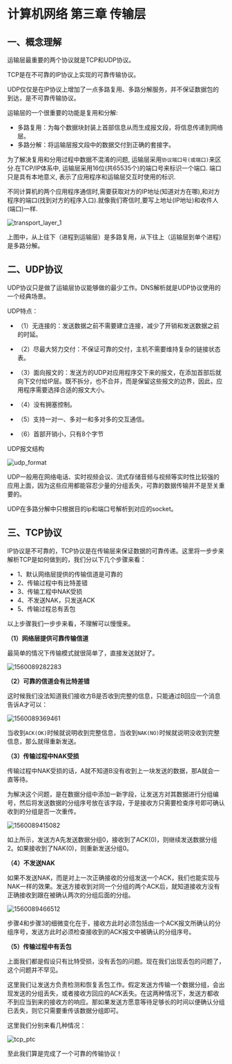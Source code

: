 # 计算机网络 第三章 传输层

## 一、概念理解

运输层最重要的两个协议就是TCP和UDP协议。



TCP是在不可靠的IP协议上实现的可靠传输协议。

UDP仅仅是在IP协议上增加了一点多路复用、多路分解服务，并不保证数据包的到达，是不可靠传输协议。



运输层的一个很重要的功能是复用和分解:

- 多路复用：为每个数据块封装上首部信息从而生成报文段，将信息传递到网络层。
- 多路分解：将运输层报文段中的数据交付到正确的套接字。

为了解决复用和分用过程中数据不混淆的问题, 运输层采用`协议端口号(或端口)`来区分.在TCP/IP体系中, 运输层采用16位(共65535个)的端口号来标识一个端口. 端口只是具有本地意义, 表示了应用程序和运输层交互时使用的标识.

不同计算机的两个应用程序通信时,需要获取对方的IP地址(知道对方在哪),和对方程序的端口(找到对方的程序入口).就像我们寄信时,要写上地址(IP地址)和收件人(端口)一样.

![transport_layer_1](../img/transport_layer_1.png)



上图中，从上往下（进程到运输层）是多路复用，从下往上（运输层到单个进程）是多路分解。



## 二、UDP协议

UDP协议只是做了运输层协议能够做的最少工作。DNS解析就是UDP协议使用的一个经典场景。

UDP特点：

- （1）无连接的：发送数据之前不需要建立连接，减少了开销和发送数据之前的时延。

- （2）尽最大努力交付：不保证可靠的交付，主机不需要维持复杂的链接状态表。

- （3）面向报文的：发送方的UDP对应用程序交下来的报文，在添加首部后就向下交付给IP层。既不拆分，也不合并，而是保留这些报文的边界，因此，应用程序需要选择合适的报文大小。

- （4）没有拥塞控制。

- （5）支持一对一、多对一和多对多的交互通信。

- （6）首部开销小，只有8个字节 

UDP报文结构

![udp_format](../img/udp_format.png)

UDP一般用在网络电话、实时视频会议、流式存储音频与视频等实时性比较强的应用上面，因为这些应用都能容忍少量的分组丢失，可靠的数据传输并不是至关重要的。

UDP在多路分解中只根据目的ip和端口号解析到对应的socket。




## 三、TCP协议

IP协议是不可靠的，TCP协议是在传输层来保证数据的可靠传递。这里将一步步来解析TCP是如何做到的，我们分以下几个步骤来看：

- 1、默认网络层提供的传输信道是可靠的
- 2、传输过程中有比特差错
- 3、传输工程中NAK受损
- 4、不发送NAK，只发送ACK
- 5、传输过程总有丢包

以上步骤我们一步步来看，不理解可以慢慢来。

**（1）网络层提供可靠传输信道**

最简单的情况下传输模式就很简单了，直接发送就好了。

![1560089282283](../img/tcp_ptc_0.jpg)

**（2）可靠的信道会有比特差错**

这时候我们没法知道我们接收方B是否收到完整的信息，只能通过B回应一个消息告诉A才可以：

![1560089369461](../img/tcp_ptc_1.png)



当收到`ACK(OK)`时候就说明收到完整信息，当收到`NAK(NO)`时候就说明没收到完整信息，那么就得重新发送。



**（3）传输过程中NAK受损**

传输过程中NAK受损的话，A就不知道B没有收到上一块发送的数据，那A就会一直等待。

为解决这个问题，是在数据分组中添加一新字段，让发送方对其数据进行分组编号，然后将发送数据的分组序号放在该字段，于是接收方只需要检查序号即可确认收到的分组是否一次重传。

![1560089415082](../img/tcp_ptc_2.png)



如上所示，发送方A先发送数据分组0，接收到了ACK(0)，则继续发送数据分组2。如果接收到了NAK(0)，则重新发送分组0。



**（4）不发送NAK**

如果不发送NAK，而是对上一次正确接收的分组发送一个ACK，我们也能实现与NAK一样的效果。发送方接收到对同一个分组的两个ACK后，就知道接收方没有正确接收到跟在被确认两次的分组后面的分组。

![1560089466512](../img/tcp_ptc_4.png)





步骤4和步骤3的细微变化在于，接收方此时必须包括由一个ACK报文所确认的分组序号，发送方此时必须检查接收到的ACK报文中被确认的分组序号。



**（5）传输过程中有丢包**

上面我们都是假设只有比特受损，没有丢包的问题。现在我们出现丢包的问题了，这个问题并不罕见。

这里我们让发送方负责检测和恢复丢包工作。假定发送方传输一个数据分组，会出现发送的分组丢失，或者接收方回应的ACK丢失。在这两种情况下，发送方都收不到应当到来的接收方的响应。那如果发送方愿意等待足够长的时间以便确认分组已丢失，则它只需要重传该数据分组即可。

这里我们分别来看几种情况：

![tcp_ptc](../img/tcp_ptc_3.png)

至此我们算是完成了一个可靠的传输协议！


